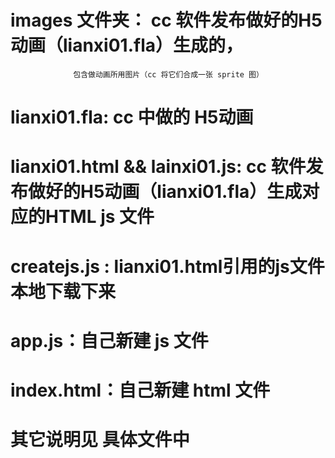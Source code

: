 # images 文件夹： cc 软件发布做好的H5动画（lianxi01.fla）生成的，
                  包含做动画所用图片（cc 将它们合成一张 sprite 图）
# lianxi01.fla: cc 中做的  H5动画
# lianxi01.html && lainxi01.js: cc 软件发布做好的H5动画（lianxi01.fla）生成对应的HTML js 文件
# createjs.js : lianxi01.html引用的js文件  本地下载下来
# app.js：自己新建 js 文件
# index.html：自己新建  html 文件

# 其它说明见 具体文件中
